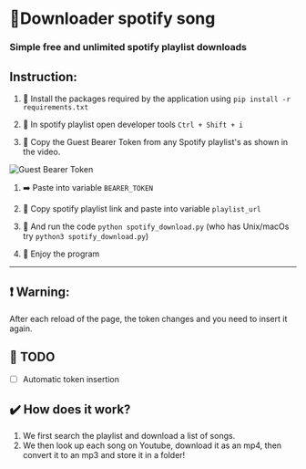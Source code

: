 # :musical_note:**Downloader spotify song**

### Simple free and unlimited spotify playlist downloads  

## Instruction:

1. :open_file_folder: Install the packages required by the application using ```pip install -r requirements.txt```

2. :wrench: In spotify playlist open developer tools `Ctrl + Shift + i`

3. :key: Copy the Guest Bearer Token from any Spotify playlist's as shown in the video.

![Guest Bearer Token](token_baerer.gif)

1. :arrow_right: Paste into variable `BEARER_TOKEN `

2. :link: Copy spotify playlist link and paste into variable `playlist_url`

3. :running: And run the code `python spotify_download.py` (who has Unix/macOs try `python3 spotify_download.py`)

4. :tada: Enjoy the program

---

## :exclamation: **Warning**: 
After each reload of the page, the token changes and you need to insert it again.


## :bell: TODO

- [ ] Automatic token insertion

## :heavy_check_mark: How does it work?

1. We first search the playlist and download a list of songs.
2. We then look up each song on Youtube, download it as an mp4, then convert it to an mp3 and store it in a folder!
